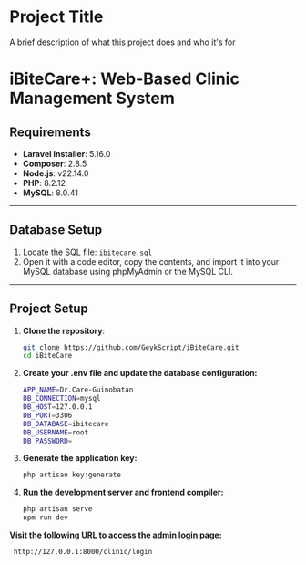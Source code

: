 # Project Title

A brief description of what this project does and who it's for

# iBiteCare+: Web-Based Clinic Management System

## Requirements

-   **Laravel Installer**: 5.16.0
-   **Composer**: 2.8.5
-   **Node.js**: v22.14.0
-   **PHP**: 8.2.12
-   **MySQL**: 8.0.41

---

## Database Setup

1. Locate the SQL file: `ibitecare.sql`
2. Open it with a code editor, copy the contents, and import it into your MySQL database using phpMyAdmin or the MySQL CLI.

---

## Project Setup

1. **Clone the repository**:

    ```bash
    git clone https://github.com/GeykScript/iBiteCare.git
    cd iBiteCare

    ```

2. **Create your .env file and update the database configuration:**

    ```bash
    APP_NAME=Dr.Care-Guinobatan
    DB_CONNECTION=mysql
    DB_HOST=127.0.0.1
    DB_PORT=3306
    DB_DATABASE=ibitecare
    DB_USERNAME=root
    DB_PASSWORD=

    ```

3. **Generate the application key:**
    ```bash
    php artisan key:generate
    ```
4. **Run the development server and frontend compiler:**
    ```bash
    php artisan serve
    npm run dev
    ```

**Visit the following URL to access the admin login page:**

```bash
 http://127.0.0.1:8000/clinic/login
```
